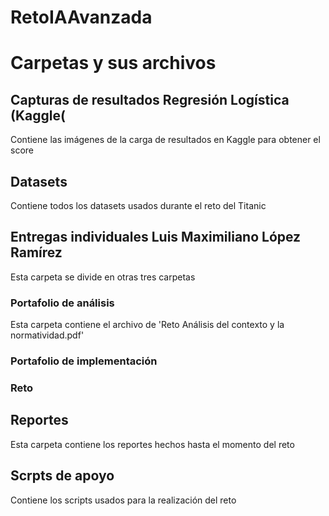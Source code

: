 # RetoIAAvanzada

# Carpetas y sus archivos

## Capturas de resultados Regresión Logística (Kaggle(

Contiene las imágenes de la carga de resultados en Kaggle para obtener el score

## Datasets

Contiene todos los datasets usados durante el reto del Titanic

## Entregas individuales Luis Maximiliano López Ramírez

Esta carpeta se divide en otras tres carpetas

### Portafolio de análisis

Esta carpeta contiene el archivo de 'Reto Análisis del contexto y la normatividad.pdf'

### Portafolio de implementación

### Reto

## Reportes

Esta carpeta contiene los reportes hechos hasta el momento del reto

## Scrpts de apoyo

Contiene los scripts usados para la realización del reto
